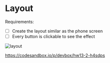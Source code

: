 # Layout

Requirements:

- [ ] Create the layout similar as the phone screen
- [ ] Every button is clickable to see the effect

![layout](./layout.png)

https://codesandbox.io/p/devbox/hw13-2-h4sdps
